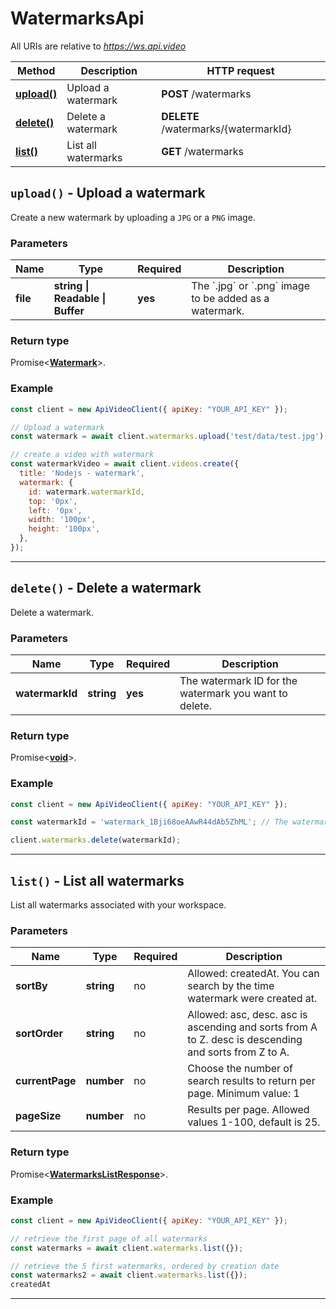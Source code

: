 # WatermarksApi

All URIs are relative to *https://ws.api.video*

| Method | Description | HTTP request |
| ------------- | ------------- | ------------- |
| [**upload()**](WatermarksApi.md#upload) | Upload a watermark | **POST** /watermarks |
| [**delete()**](WatermarksApi.md#delete) | Delete a watermark | **DELETE** /watermarks/{watermarkId} |
| [**list()**](WatermarksApi.md#list) | List all watermarks | **GET** /watermarks |


<a name="upload"></a>
## **`upload()` - Upload a watermark**


Create a new watermark by uploading a `JPG` or a `PNG` image.

### Parameters

| Name | Type | Required | Description |
| ------------- | ------------- | ------------- | ------------- |
 | **file** | **string \| Readable \| Buffer**| **yes**| The &#x60;.jpg&#x60; or &#x60;.png&#x60; image to be added as a watermark. |


### Return type

Promise<[**Watermark**](../model/Watermark.md)>.


### Example
```js
const client = new ApiVideoClient({ apiKey: "YOUR_API_KEY" });

// Upload a watermark
const watermark = await client.watermarks.upload('test/data/test.jpg');

// create a video with watermark
const watermarkVideo = await client.videos.create({
  title: 'Nodejs - watermark',
  watermark: {
    id: watermark.watermarkId,
    top: '0px',
    left: '0px',
    width: '100px',
    height: '100px',
  },
});
```


---

<a name="delete"></a>
## **`delete()` - Delete a watermark**


Delete a watermark.

### Parameters

| Name | Type | Required | Description |
| ------------- | ------------- | ------------- | ------------- |
 | **watermarkId** | **string**| **yes**| The watermark ID for the watermark you want to delete. |


### Return type

Promise<[**void**](../model/.md)>.


### Example
```js
const client = new ApiVideoClient({ apiKey: "YOUR_API_KEY" }); 

const watermarkId = 'watermark_1Bji68oeAAwR44dAb5ZhML'; // The watermark ID for the watermark you want to delete.

client.watermarks.delete(watermarkId);
```


---

<a name="list"></a>
## **`list()` - List all watermarks**


List all watermarks associated with your workspace.

### Parameters

| Name | Type | Required | Description |
| ------------- | ------------- | ------------- | ------------- |
 | **sortBy** | **string**| no| Allowed: createdAt. You can search by the time watermark were created at. |
 | **sortOrder** | **string**| no| Allowed: asc, desc. asc is ascending and sorts from A to Z. desc is descending and sorts from Z to A. |
 | **currentPage** | **number**| no| Choose the number of search results to return per page. Minimum value: 1 |
 | **pageSize** | **number**| no| Results per page. Allowed values 1-100, default is 25. |


### Return type

Promise<[**WatermarksListResponse**](../model/WatermarksListResponse.md)>.


### Example
```js
const client = new ApiVideoClient({ apiKey: "YOUR_API_KEY" }); 

// retrieve the first page of all watermarks
const watermarks = await client.watermarks.list({});

// retrieve the 5 first watermarks, ordered by creation date
const watermarks2 = await client.watermarks.list({});
createdAt
```


---

